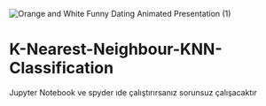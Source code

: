 ![Orange and White Funny Dating Animated Presentation (1)](https://user-images.githubusercontent.com/64548477/90936054-284c0580-e40d-11ea-9a4b-ae0885a72896.gif)
# K-Nearest-Neighbour-KNN-Classification
Jupyter Notebook ve spyder ıde çalıştırırsanız sorunsuz çalışacaktır
